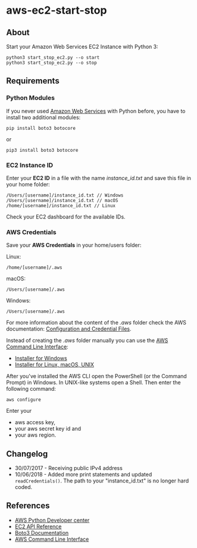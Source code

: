 # aws-ec2-start-stop

## About

Start your Amazon Web Services EC2 Instance with Python 3:

    python3 start_stop_ec2.py --o start
    python3 start_stop_ec2.py --o stop

## Requirements

### Python Modules

If you never used [Amazon Web Services](https://aws.amazon.com/) with Python before, you have to install two additional modules:

    pip install boto3 botocore

or

    pip3 install boto3 botocore

### EC2 Instance ID

Enter your **EC2 ID** in a file with the name *instance_id.txt* and save this file in your home folder:

	/Users/[username]/instance_id.txt // Windows
	/Users/[username]/instance_id.txt // macOS
	/home/[username]/instance_id.txt // Linux

 Check your EC2 dashboard for the available IDs.

### AWS Credentials

Save your **AWS Credentials** in your home/users folder:

Linux:

    /home/[username]/.aws

macOS:

    /Users/[username]/.aws

Windows:

    /Users/[username]/.aws

For more information about the content of the *.aws* folder check the AWS documentation: [Configuration and Credential Files](https://docs.aws.amazon.com/cli/latest/userguide/cli-config-files.html).

Instead of creating the *.aws* folder manually you can use the [AWS Command Line Interface](https://docs.aws.amazon.com/cli/latest/userguide/installing.html):

* [Installer for Windows](https://docs.aws.amazon.com/cli/latest/userguide/awscli-install-windows.html#install-msi-on-windows)
* [Installer for Linux, macOS, UNIX](https://docs.aws.amazon.com/cli/latest/userguide/awscli-install-bundle.html)

After you've installed the AWS CLI open the PowerShell (or the Command Prompt) in Windows. In UNIX-like systems open a Shell. Then enter the following command:

    aws configure

Enter your 

* aws access key,
* your aws secret key id and
* your aws region.

## Changelog

* 30/07/2017 - Receiving public IPv4 address
* 10/06/2018 - Added more print statements and updated `readCredentials()`. The path to your "instance_id.txt" is no longer hard coded.

## References

* [AWS Python Developer center](https://aws.amazon.com/python/)
* [EC2 API Reference](https://docs.aws.amazon.com/AWSEC2/latest/APIReference/Welcome.html)
* [Boto3 Documentation](https://boto3.readthedocs.io/en/latest/guide/quickstart.html)
* [AWS Command Line Interface](https://docs.aws.amazon.com/cli/latest/userguide/installing.html)
